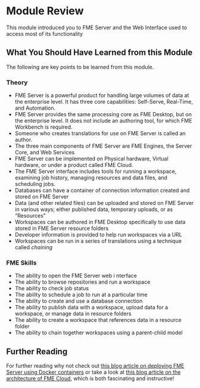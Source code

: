 # Module Review

This module introduced you to FME Server and the Web Interface used to access most of its functionality

## What You Should Have Learned from this Module ##

The following are key points to be learned from this module.

### Theory ###

- FME Server is a powerful product for handling large volumes of data at the enterprise level. It has three core capabilities: Self-Serve, Real-Time, and Automation.
- FME Server provides the same processing core as FME Desktop, but on the enterprise level. It does not include an authoring tool, for which FME Workbench is required.
- Someone who creates translations for use on FME Server is called an author.
- The three main components of FME Server are FME Engines, the Server Core, and Web Services
- FME Server can be implemented on Physical hardware, Virtual hardware, or under a product called FME Cloud.
- The FME Server interface includes tools for running a workspace, examining job history, managing resources and data files, and scheduling jobs.
- Databases can have a container of connection information created and stored on FME Server
- Data (and other related files) can be uploaded and stored on FME Server in various ways; either published data, temporary uploads, or as “Resources”
- Workspaces can be authored in FME Desktop specifically to use data stored in FME Server resource folders 
- Developer information is provided to help run workspaces via a URL
- Workspaces can be run in a series of translations using a technique called *chaining*

### FME Skills ###

- The ability to open the FME Server web i
nterface
- The ability to browse repositories and run a workspace
- The ability to check job status
- The ability to schedule a job to run at a particular time
- The ability to create and use a database connection
- The ability to publish data with a workspace, upload data for a workspace, or manage data in resource folders
- The ability to create a workspace that references data in a resource folder
- The ability to chain together workspaces using a parent-child model

## Further Reading ##

For further reading why not check out [this blog article on deploying FME Server using Docker containers](http://blog.safe.com/2016/02/fme-server-for-docker-technology-preview/) or take a look at [this blog article on the architecture of FME Cloud](http://blog.safe.com/2015/10/behind-the-scenes-fme-cloud-overview-and-architecture/), which is both fascinating and instructive!
